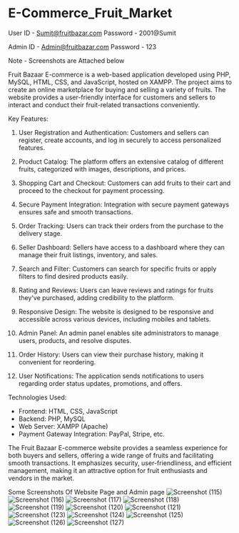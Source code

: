 # E-Commerce_Fruit_Market

User ID - Sumit@fruitbazar.com
Password - 2001@Sumit

Admin ID - Admin@fruitbazar.com
Password - 123

Note - Screenshots are Attached below 

Fruit Bazaar E-commerce is a web-based application developed using PHP, MySQL, HTML, CSS, and JavaScript, hosted on XAMPP. The project aims to create an online marketplace for buying and selling a variety of fruits. The website provides a user-friendly interface for customers and sellers to interact and conduct their fruit-related transactions conveniently.

Key Features:

1. User Registration and Authentication: Customers and sellers can register, create accounts, and log in securely to access personalized features.

2. Product Catalog: The platform offers an extensive catalog of different fruits, categorized with images, descriptions, and prices.

3. Shopping Cart and Checkout: Customers can add fruits to their cart and proceed to the checkout for payment processing.

4. Secure Payment Integration: Integration with secure payment gateways ensures safe and smooth transactions.

5. Order Tracking: Users can track their orders from the purchase to the delivery stage.

6. Seller Dashboard: Sellers have access to a dashboard where they can manage their fruit listings, inventory, and sales.

7. Search and Filter: Customers can search for specific fruits or apply filters to find desired products easily.

8. Rating and Reviews: Users can leave reviews and ratings for fruits they've purchased, adding credibility to the platform.

9. Responsive Design: The website is designed to be responsive and accessible across various devices, including mobiles and tablets.

10. Admin Panel: An admin panel enables site administrators to manage users, products, and resolve disputes.

11. Order History: Users can view their purchase history, making it convenient for reordering.

12. User Notifications: The application sends notifications to users regarding order status updates, promotions, and offers.

Technologies Used:

- Frontend: HTML, CSS, JavaScript
- Backend: PHP, MySQL
- Web Server: XAMPP (Apache)
- Payment Gateway Integration: PayPal, Stripe, etc.

The Fruit Bazaar E-commerce website provides a seamless experience for both buyers and sellers, offering a wide range of fruits and facilitating smooth transactions. It emphasizes security, user-friendliness, and efficient management, making it an attractive option for fruit enthusiasts and vendors in the market.



Some Screenshots Of Website Page and Admin page
![Screenshot (115)](https://github.com/sumitjha2001/E-Commerce_Fruit_Market/assets/74947129/563752d5-dc8a-4a54-a256-2c80d14740d1)
![Screenshot (116)](https://github.com/sumitjha2001/E-Commerce_Fruit_Market/assets/74947129/478dd84e-824a-441f-a555-47d20c2540ef)
![Screenshot (117)](https://github.com/sumitjha2001/E-Commerce_Fruit_Market/assets/74947129/139bfd59-c6c5-41cd-862b-865006d161d9)
![Screenshot (118)](https://github.com/sumitjha2001/E-Commerce_Fruit_Market/assets/74947129/d1dd6289-fd77-41a2-8cac-d1d0c90655ec)
![Screenshot (119)](https://github.com/sumitjha2001/E-Commerce_Fruit_Market/assets/74947129/f2e56a31-8513-4ba7-bb7b-42355fbeac91)
![Screenshot (120)](https://github.com/sumitjha2001/E-Commerce_Fruit_Market/assets/74947129/fd2aa8fd-aef8-45d1-8e6f-254114cd8cc9)
![Screenshot (121)](https://github.com/sumitjha2001/E-Commerce_Fruit_Market/assets/74947129/c3b08776-e333-4720-9937-823db0b9eff6)
![Screenshot (123)](https://github.com/sumitjha2001/E-Commerce_Fruit_Market/assets/74947129/5fcc5ca1-60d7-4e2d-b8ed-b884a8900578)
![Screenshot (124)](https://github.com/sumitjha2001/E-Commerce_Fruit_Market/assets/74947129/93f9cbe8-cca2-4c5e-803a-1f4642a296b1)
![Screenshot (125)](https://github.com/sumitjha2001/E-Commerce_Fruit_Market/assets/74947129/fe750567-a762-48a9-8197-c780afd7ee81)
![Screenshot (126)](https://github.com/sumitjha2001/E-Commerce_Fruit_Market/assets/74947129/7d9d29b6-dc11-49a1-89b2-65d2ecd9cc6d)
![Screenshot (127)](https://github.com/sumitjha2001/E-Commerce_Fruit_Market/assets/74947129/f916f61c-f7c9-426f-9fb7-324c76ba029f)

